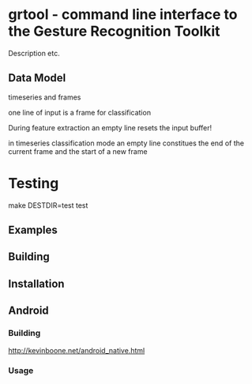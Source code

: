 # grtool - command line interface to the Gesture Recognition Toolkit

 Description etc.

## Data Model

timeseries and frames

 one line of input is a frame for classification

 During feature extraction an empty line resets the input buffer!

 in timeseries classification mode an empty line constitues the end of the current frame and the start of a new frame

# Testing

 make DESTDIR=test test

## Examples

## Building

## Installation

## Android

### Building

http://kevinboone.net/android_native.html

### Usage
